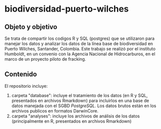 # biodiversidad-puerto-wilches

## Objeto y objetivo

Se trata de compartir los codigos R y SQL (postgres) que se utilizaron para manejar los datos y analizar los datos de la línea base de biodiversidad en Puerto Wilches, Santander, Colombia.
Este trabajo se realizó por el instituto Humboldt, en un convenio con la Agencia Nacional de Hidrocarburos, en el marco de un proyecto piloto de fracking.

## Contenido

El repositorio incluye:

1. carpeta "database": incluye el tratamiento de los datos (en R y SQL, presentados en archivos Rmarkdown) para incluirlos en una base de datos manejada con el SGBD *PostgreSQL*. Los datos brutos están en los archivos publicos en formatos DarwinCore.
2. carpeta "analyses": incluye los archivos de análisis de los datos (principalmente en R, presentados en archivos Rmarkdown)
